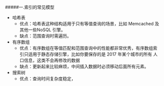 #####一.索引的常见模型
+ 哈希表
    + 优点：哈希表这种结构适用于只有等值查询的场景，比如 Memcached 及其他一些NoSQL 引擎。
    + 缺点：范围查询时需遍历。
+ 有序数组
    + 优点：有序数组在等值匹配和范围查询中的性能都非常优秀，有序数组索引只适用于静态存储引擎，比如你要保存的是 2017 年某个城市的所有
           人口信息，这类不会再修改的数据
    + 缺点：更新起来比较麻烦，中间插入数据时必须移动后面所有元素。
+ 搜索树
    + 优点：查询时间复杂度稳定，